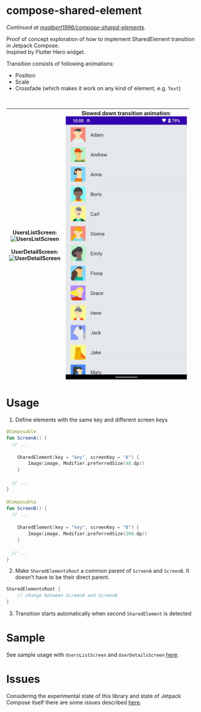 # compose-shared-element

*Continued at [mxalbert1996/compose-shared-elements](https://github.com/mxalbert1996/compose-shared-elements).*

Proof of concept exploration of how to implement SharedElement transition in Jetpack Compose.  
Inspired by Flutter Hero widget.  

Transition consists of following animations:
- Position
- Scale
- Crossfade (which makes it work on any kind of element, e.g. `Text`)
<br>

| **UsersListScreen**:<br><img src="screenshots/UsersListScreen.png" alt="UsersListScreen" width="180"/><br><br>**UserDetailScreen**:<br><img src="screenshots/UserDetailsScreen.png" alt="UserDetailScreen" width="180"/> | Slowed down transition animation:<br><img src="screenshots/TransitionAnimation.gif" alt="TransitionAnimation" width="320"/> |
| --- | --- |


# Usage
1. Define elements with the same key and different screen keys
```kotlin
@Composable
fun ScreenA() {
  // ...
  
    SharedElement(key = "key", screenKey = "A") {
        Image(image, Modifier.preferredSize(48.dp))
    }
  
  // ...
}

@Composable
fun ScreenB() {
  // ...
  
    SharedElement(key = "key", screenKey = "B") {
        Image(image, Modifier.preferredSize(200.dp))
    }
    
  // ...
}
```

2. Make `SharedElementsRoot` a common parent of `ScreenA` and `ScreenB`. It doesn't have to be their direct parent.  
```kotlin
SharedElementsRoot {
    // change between ScreenA and ScreenB
}
```

3. Transition starts automatically when second `SharedElement` is detected

# Sample
See sample usage with `UsersListScreen` and `UserDetailsScreen` [here](sample/src/main/java/com/mobnetic/compose/sharedelement/sample/MainActivity.kt).

# Issues
Considering the experimental state of this library and state of Jetpack Compose itself there are some issues described [here](https://github.com/mobnetic/compose-shared-element/issues).
